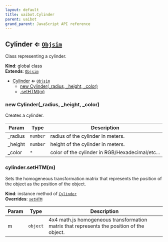 ```yaml
---
layout: default
title: uaibot.Cylinder
parent: uaibot
grand_parent: JavaScript API reference
---
```


## Cylinder ⇐ [<code>Objsim</code>](#Objsim)
Class representing a cylinder.

**Kind**: global class  
**Extends**: [<code>Objsim</code>](#Objsim)  

* [Cylinder](#Cylinder) ⇐ [<code>Objsim</code>](#Objsim)
    * [new Cylinder(_radius, _height, _color)](#new_Cylinder_new)
    * [.setHTM(m)](#Objsim+setHTM)

<a name="new_Cylinder_new"></a>

### new Cylinder(_radius, _height, _color)
Creates a cylinder.


| Param | Type | Description |
| --- | --- | --- |
| _radius | <code>number</code> | radius of the cylinder in meters. |
| _height | <code>number</code> | height of the cylinder in meters. |
| _color | <code>\*</code> | color of the cylinder in RGB/Hexadecimal/etc... |

<a name="Objsim+setHTM"></a>

### cylinder.setHTM(m)
Sets the homogeneous transformation matrix that represents the position of the object as the position of the object.

**Kind**: instance method of [<code>Cylinder</code>](#Cylinder)  
**Overrides**: [<code>setHTM</code>](#Objsim+setHTM)  

| Param | Type | Description |
| --- | --- | --- |
| m | <code>object</code> | 4x4 math.js homogeneous transformation matrix that represents the position of the object. |